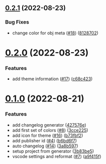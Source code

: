 ## [0.2.1](https://github.com/beardedvikingdev/beardedviking-vscode-theme/compare/v0.2.0...v0.2.1) (2022-08-23)


### Bug Fixes

* change color for obj meta ([#18](https://github.com/beardedvikingdev/beardedviking-vscode-theme/issues/18)) ([8128702](https://github.com/beardedvikingdev/beardedviking-vscode-theme/commit/8128702c403dae19e337b04ad233e59fe8e0c485))



# [0.2.0](https://github.com/beardedvikingdev/beardedviking-vscode-theme/compare/v0.1.0...v0.2.0) (2022-08-23)


### Features

* add theme information ([#17](https://github.com/beardedvikingdev/beardedviking-vscode-theme/issues/17)) ([c68c423](https://github.com/beardedvikingdev/beardedviking-vscode-theme/commit/c68c4238f5a6b95532e52d11021fb28fb5b29c0d))



# [0.1.0](https://github.com/beardedvikingdev/beardedviking-vscode-theme/compare/3b83be5060d35de03bc3ec543d152ea2ccf9cad4...v0.1.0) (2022-08-21)


### Features

* add changelog generator ([427576e](https://github.com/beardedvikingdev/beardedviking-vscode-theme/commit/427576e93f7f6062616a7f3ca4ddd26ca52e57bf))
* add first set of colors ([#8](https://github.com/beardedvikingdev/beardedviking-vscode-theme/issues/8)) ([3cce225](https://github.com/beardedvikingdev/beardedviking-vscode-theme/commit/3cce225bc48630d465463eba8a9f902288abd116))
* add icon for theme ([#16](https://github.com/beardedvikingdev/beardedviking-vscode-theme/issues/16)) ([b73fbf2](https://github.com/beardedvikingdev/beardedviking-vscode-theme/commit/b73fbf2b1a12144a5f73972f0f341d6ae685ea10))
* add publisher id ([#4](https://github.com/beardedvikingdev/beardedviking-vscode-theme/issues/4)) ([b6bd6f7](https://github.com/beardedvikingdev/beardedviking-vscode-theme/commit/b6bd6f7c55218c440b27712d2a148845d126d1f3))
* auto changelog ([#14](https://github.com/beardedvikingdev/beardedviking-vscode-theme/issues/14)) ([3a8b597](https://github.com/beardedvikingdev/beardedviking-vscode-theme/commit/3a8b597338703443c86464654976ab2073b52b18))
* setup project from generator ([3b83be5](https://github.com/beardedvikingdev/beardedviking-vscode-theme/commit/3b83be5060d35de03bc3ec543d152ea2ccf9cad4))
* vscode settings and reformat ([#7](https://github.com/beardedvikingdev/beardedviking-vscode-theme/issues/7)) ([a9f415f](https://github.com/beardedvikingdev/beardedviking-vscode-theme/commit/a9f415fa05e141e4bc8a42c7985287e26c6646d1))



